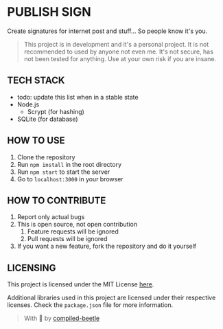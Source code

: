 # PUBLISH SIGN

Create signatures for internet post and stuff... So people know it's you.

> This project is in development and it's a personal project. It is not recommended to used by anyone not even me. It's
> not secure, has not been tested for anything. Use at your own risk if you are insane.

## TECH STACK

-   todo: update this list when in a stable state
-   Node.js
    -   Scrypt (for hashing)
-   SQLite (for database)

## HOW TO USE

1. Clone the repository
2. Run `npm install` in the root directory
3. Run `npm start` to start the server
4. Go to `localhost:3000` in your browser

## HOW TO CONTRIBUTE

1. Report only actual bugs
2. This is open source, not open contribution
    1. Feature requests will be ignored
    2. Pull requests will be ignored
3. If you want a new feature, fork the repository and do it yourself

## LICENSING

This project is licensed under the MIT License [here](LICENSE.md).

Additional libraries used in this project are licensed under their respective licenses. Check the `package.json` file
for more information.

> With 💙 by [compiled-beetle](https://github.com/compiled-beetle)
